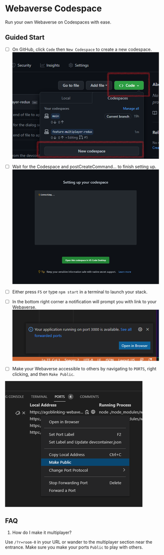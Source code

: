 # Webaverse Codespace
Run your own Webaverse on Codespaces with ease.

## Guided Start
 - [ ] On GitHub, click `Code` then `New Codespace` to create a new codespace.
![Wait for it](./image/codespace%20setup.png)

 - [ ] Wait for the Codespace and postCreateCommand... to finish setting up. 
![Wait for it](./image/codespace%20wait.png)

 - [ ] Either press `F5` or type `npm start` in a terminal to launch your stack.

 - [ ] In the bottom right corner a notification will prompt you with link to your Webaverse.
![App Link](./image/app%20link.png)

 - [ ] Make your Webaverse accessible to others by navigating to `PORTS`, right clicking, and then `Make Public`.

![App Link](./image/make%20public.png)

## FAQ
 1. How do I make it multiplayer?

Use `/?r=room-0` in your URL or wander to the multiplayer section near the entrance. Make sure you make your ports `Public` to play with others.

